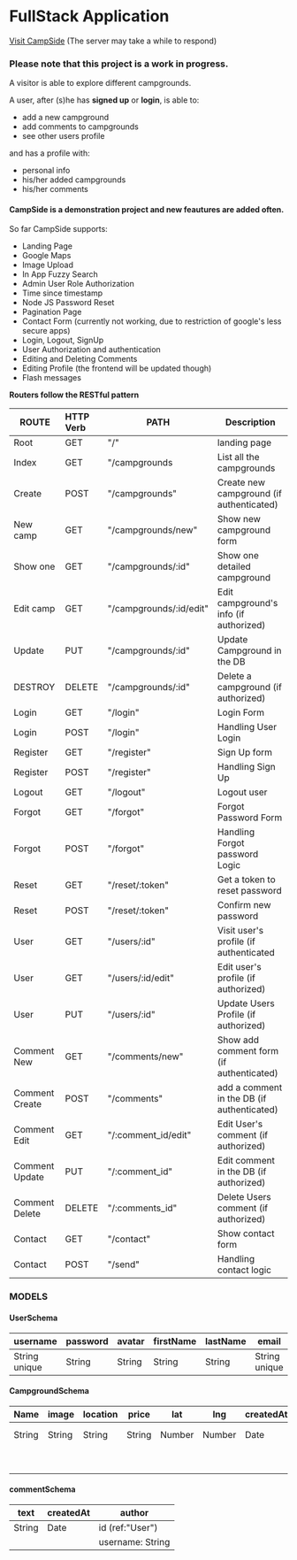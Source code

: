 # FullStack Application

[Visit CampSide](https://camp-side.herokuapp.com/ "Deployed Demo")
(The server may take a while to respond)

### Please note that this project is a work in progress.

A visitor is able to explore different campgrounds. 

A user, after (s)he has **signed up** or **login**, is able to:
* add a new campground
* add comments to campgrounds
* see other users profile

and has a profile with:
* personal info
* his/her added campgrounds
* his/her comments

#### CampSide is a demonstration project and new feautures are added often.

So far CampSide supports:
* Landing Page
* Google Maps
* Image Upload
* In App Fuzzy Search
* Admin User Role Authorization
* Time since timestamp
* Node JS Password Reset
* Pagination Page
* Contact Form (currently not working, due to restriction of google's less secure apps)
* Login, Logout, SignUp
* User Authorization and authentication
* Editing and Deleting Comments
* Editing Profile (the frontend will be updated though)
* Flash messages


**Routers follow the RESTful pattern**

| ROUTE   |      HTTP Verb      |  PATH | Description |
|----------|:-------------|------| --------------|
| Root  | GET | "/" | landing page |
| Index | GET | "/campgrounds | List all the campgrounds |
| Create | POST | "/campgrounds" | Create new campground (if authenticated) |
| New camp | GET | "/campgrounds/new" | Show new campground form |
| Show one | GET | "/campgrounds/:id" | Show one detailed campground |
| Edit camp | GET | "/campgrounds/:id/edit" | Edit campground's info (if authorized) |
| Update | PUT | "/campgrounds/:id" | Update Campground in the DB |
| DESTROY | DELETE | "/campgrounds/:id" | Delete a campground (if authorized)|
| Login | GET |"/login" | Login Form| 
| Login | POST |"/login" | Handling User Login| 
| Register | GET |"/register" | Sign Up form | 
| Register | POST| "/register" | Handling Sign Up | 
| Logout| GET | "/logout" | Logout user |
| Forgot| GET | "/forgot" | Forgot Password Form |
| Forgot| POST | "/forgot" | Handling Forgot password Logic |
| Reset| GET | "/reset/:token" | Get a token to reset password|
| Reset| POST | "/reset/:token" | Confirm new password |
| User | GET | "/users/:id" | Visit user's profile (if authenticated |
| User | GET | "/users/:id/edit" | Edit user's profile (if authorized) |
| User | PUT | "/users/:id" | Update Users Profile (if authorized) |
| Comment New | GET | "/comments/new" | Show add comment form (if authenticated) |
| Comment Create | POST | "/comments" | add a comment in the DB (if authenticated) |
| Comment Edit | GET | "/:comment_id/edit" | Edit User's comment (if authorized) |
| Comment Update | PUT | "/:comment_id" | Edit comment in the DB (if authorized) |
| Comment Delete | DELETE | "/:comments_id" | Delete Users comment (if authorized)|
| Contact | GET | "/contact" | Show contact form |
| Contact | POST | "/send" | Handling contact logic |


### MODELS

#### UserSchema

| username  | password | avatar | firstName | lastName| email | city| birthday | bio |resetPasswordToken|resetPasswordExpire|isAdmin|
| -----     | ------    |----------| ----- | ------|-------------|---|---------|------|---------------|----------|-----|
| String unique| String| String  | String | String | String unique |String| String| String| String|Date|Boolean|


#### CampgroundSchema

| Name  | image | location | price | lat | lng |createdAt| author | comments |
| ----- | ------|----------| ----- | ------|------|------|-------|------------|
| String | String| String  | String | Number| Number| Date | id (ref: "User") | ref: "Comment"
|       |       |         |       |       |         |     |   username: String


#### commentSchema

| text  | createdAt | author |
| ----- | ------|----------| 
| String | Date | id (ref:"User") |
|       |       |    username: String|

